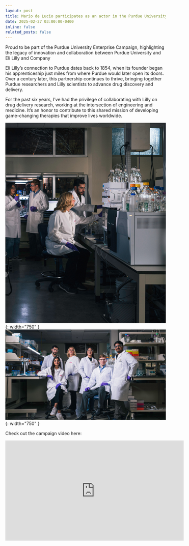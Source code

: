 ```yaml
---
layout: post
title: Mario de Lucio participates as an actor in the Purdue University Enterprise Campaign
date: 2025-02-27 03:00:00-0400
inline: false
related_posts: false
---
```

Proud to be part of the Purdue University Enterprise Campaign, highlighting the legacy of innovation and collaboration between Purdue University and Eli Lilly and Company

Eli Lilly’s connection to Purdue dates back to 1854, when its founder began his apprenticeship just miles from where Purdue would later open its doors. Over a century later, this partnership continues to thrive, bringing together Purdue researchers and Lilly scientists to advance drug discovery and delivery.

For the past six years, I’ve had the privilege of collaborating with Lilly on drug delivery research, working at the intersection of engineering and medicine. It’s an honor to contribute to this shared mission of developing game-changing therapies that improve lives worldwide.

![Lilly1](/assets/img/Lilly1.jpg){: width="750" }
![Lilly2](/assets/img/Lilly2.jpg){: width="750" }

Check out the campaign video here:
<div class="video-container">
  <iframe width="560" height="315" src="https://www.youtube.com/embed/uYsydt2YgBU" title="YouTube video player" frameborder="0" allow="accelerometer; autoplay; clipboard-write; encrypted-media; gyroscope; picture-in-picture; web-share" allowfullscreen></iframe>
</div>
<br/><br/>
